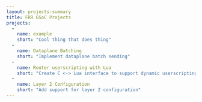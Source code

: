 ```yaml
---
layout: projects-summary
title: FRR GSoC Projects
projects:
  -
    name: example
    short: "Cool thing that does thing"
  -
    name: Dataplane Batching
    short: "Implement dataplane batch sending"
  -
    name: Router userscripting with Lua
    short: "Create C <-> Lua interface to support dynamic userscripting!"
  -
    name: Layer 2 Configuration
    short: "Add support for layer 2 configuration"
---
```


